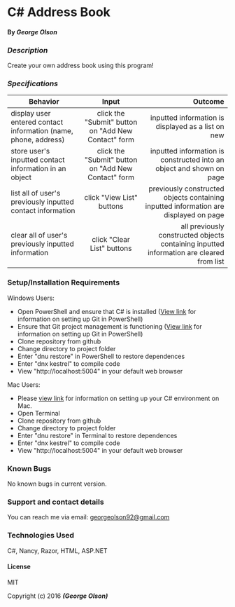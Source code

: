 # C&#35; Address Book
#### By _**George Olson**_

### _Description_
Create your own address book using this program!

### _Specifications_

| Behavior        | Input           | Outcome  |
| ------------- |:-------------:| -----:|
| display user entered contact information (name, phone, address) | click the "Submit" button on "Add New Contact" form | inputted information is displayed as a list on new | 
| store user's inputted contact information in an object | click the "Submit" button on "Add New Contact" form| inputted information is constructed into an object and shown on page |
| list all of user's previously inputted contact information | click "View List" buttons | previously constructed objects containing inputted information are displayed on page |
| clear all of user's previously inputted information | click "Clear List" buttons | all previously constructed objects containing inputted information are cleared from list |

### Setup/Installation Requirements

Windows Users:
* Open PowerShell and ensure that C&#35; is installed (<a href="https://www.learnhowtoprogram.com/c/getting-started-with-c/installing-c">View link</a> for information on setting up Git in PowerShell)
* Ensure that Git project management is functioning (<a href="https://www.learnhowtoprogram.com/c/getting-started-with-c/git-project-setup-for-windows">View link</a> for information on setting up Git in PowerShell)
* Clone repository from github
* Change directory to project folder
* Enter "dnu restore" in PowerShell to restore dependences
* Enter "dnx kestrel" to compile code
* View "http://localhost:5004" in your default web browser

Mac Users:
* Please <a href="https://www.learnhowtoprogram.com/c/getting-started-with-c/installing-c">view link</a> for information on setting up your C&#35; environment on Mac.
* Open Terminal
* Clone repository from github
* Change directory to project folder
* Enter "dnu restore" in Terminal to restore dependences
* Enter "dnx kestrel" to compile code
* View "http://localhost:5004" in your default web browser

### Known Bugs
No known bugs in current version.

### Support and contact details
You can reach me via email: georgeolson92@gmail.com

### Technologies Used
C&#35;, Nancy, Razor, HTML, ASP.NET

#### License
MIT

Copyright (c) 2016 **_(George Olson)_**